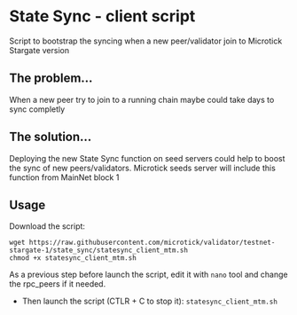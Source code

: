 # State Sync - client script
Script to bootstrap the syncing when a new peer/validator join to Microtick Stargate version

## The problem...
When a new peer try to join to a running chain maybe could take days to sync completly

## The solution...
Deploying the new State Sync function on seed servers could help to boost the sync of new peers/validators.
Microtick seeds server will include this function from MainNet block 1

## Usage
Download the script:

```
wget https://raw.githubusercontent.com/microtick/validator/testnet-stargate-1/state_sync/statesync_client_mtm.sh
chmod +x statesync_client_mtm.sh
```

As a previous step before launch the script, edit it with `nano` tool and change the rpc_peers if it needed. 
* Then launch the script (CTLR + C to stop it):
`statesync_client_mtm.sh`


